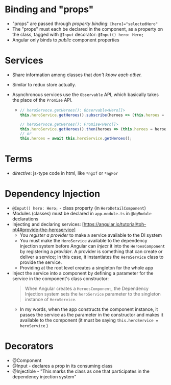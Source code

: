 # Binding and "props"

- "props" are passed through _property binding_: `[hero]="selectedHero"`
- The "props" must each be declared in the component, as a property on the class, tagged with `@Input` decorator: `@Input() hero: Hero;`
- Angular only binds to _public_ component properties

# Services

- Share information among classes that _don't know each other._
- Similar to redux store actually.
- Asynchronous services use the `Observable` API, which basically takes the place of the `Promise` API.

  - ```js
    // heroServoce.getHeroes(): Observable<Hero[]>
    this.heroService.getHeroes().subscribe(heroes => (this.heroes = heroes));

    // heroServoce.getHeroes(): Promise<Hero[]>
    this.heroService.getHeroes().then(heroes => (this.heroes = heroes));
    // or
    this.heroes = await this.heroService.getHeroes();
    ```

# Terms

- _directive_: js-type code in html, like `*ngIf` or `*ngFor`

# Dependency Injection

- `@Input() hero: Hero;` - class property (in `HeroDetailComponent`)
- Modules (classes) must be declared in `app.module.ts` in `@NgModule` declarations
- Injecting and declaring services: [https://angular.io/tutorial/toh-pt4#provide-the-heroservice]
  - You _register a provider_ to make a service available to the DI system
  - You must make the `HeroService` available to the dependency injection system before Angular can _inject_ it into the `HeroesComponent` by registering a _provider_. A provider is something that can create or deliver a service; in this case, it instantiates the `HeroService` class to provide the service.
  - Providing at the root level creates a singleton for the whole app
- Inject the service into a component by defining a parameter for the service in the component's class constructor:
  > When Angular creates a `HeroesComponent`, the Dependency Injection system sets the `heroService` parameter to the singleton instance of `HeroService`.
  - In my words, when the app constructs the component instance, it passes the service as the parameter in the constructor and makes it available to the component (it must be saying `this.heroService = heroService` )

# Decorators

- @Component
- @Input - declares a prop in its consuming class
- @Injectible - "This marks the class as one that participates in the dependency injection system"
